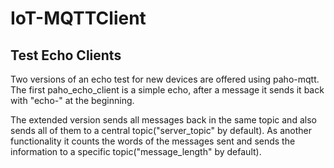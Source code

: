 # IoT-MQTTClient

## Test Echo Clients
Two versions of an echo test for new devices are offered using paho-mqtt. The first paho_echo_client is a simple echo, after a message it sends it back with "echo-" at the beginning.

The extended version sends all messages back in the same topic and also sends all of them to a central topic("server_topic" by default). 
As another functionality it counts the words of the messages sent and sends the information to a specific topic("message_length" by default).
